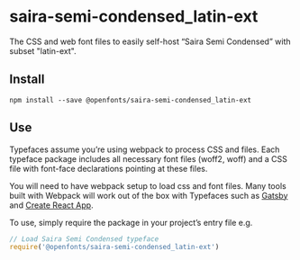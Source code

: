 
# saira-semi-condensed_latin-ext

The CSS and web font files to easily self-host “Saira Semi Condensed” with subset "latin-ext".

## Install

`npm install --save @openfonts/saira-semi-condensed_latin-ext`

## Use

Typefaces assume you’re using webpack to process CSS and files. Each typeface
package includes all necessary font files (woff2, woff) and a CSS file with
font-face declarations pointing at these files.

You will need to have webpack setup to load css and font files. Many tools built
with Webpack will work out of the box with Typefaces such as [Gatsby](https://github.com/gatsbyjs/gatsby)
and [Create React App](https://github.com/facebookincubator/create-react-app).

To use, simply require the package in your project’s entry file e.g.

```javascript
// Load Saira Semi Condensed typeface
require('@openfonts/saira-semi-condensed_latin-ext')
```
